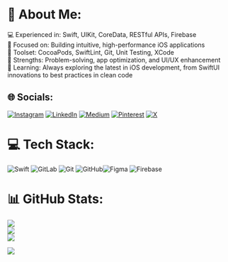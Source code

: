 # 💫 About Me:
💻 Experienced in: Swift, UIKit, CoreData, RESTful APIs, Firebase<br>🚀 Focused on: Building intuitive, high-performance iOS applications<br>🔧 Toolset: CocoaPods, SwiftLint, Git, Unit Testing, XCode<br>🎯 Strengths: Problem-solving, app optimization, and UI/UX enhancement<br>🌱 Learning: Always exploring the latest in iOS development, from SwiftUI innovations to best practices in clean code


## 🌐 Socials:
[![Instagram](https://img.shields.io/badge/Instagram-%23E4405F.svg?logo=Instagram&logoColor=white)](https://instagram.com/ansari_owais_1) [![LinkedIn](https://img.shields.io/badge/LinkedIn-%230077B5.svg?logo=linkedin&logoColor=white)](https://linkedin.com/in/mdowais1) [![Medium](https://img.shields.io/badge/Medium-12100E?logo=medium&logoColor=white)](https://medium.com/@mdowais932) [![Pinterest](https://img.shields.io/badge/Pinterest-%23E60023.svg?logo=Pinterest&logoColor=white)](https://pinterest.com/mdowais932) [![X](https://img.shields.io/badge/X-black.svg?logo=X&logoColor=white)](https://x.com/mdowais01) 

# 💻 Tech Stack:
![Swift](https://img.shields.io/badge/swift-F54A2A?style=for-the-badge&logo=swift&logoColor=white) ![GitLab](https://img.shields.io/badge/gitlab-%23181717.svg?style=for-the-badge&logo=gitlab&logoColor=white) ![Git](https://img.shields.io/badge/git-%23F05033.svg?style=for-the-badge&logo=git&logoColor=white) ![GitHub](https://img.shields.io/badge/github-%23121011.svg?style=for-the-badge&logo=github&logoColor=white)![Figma](https://img.shields.io/badge/figma-%23F24E1E.svg?style=for-the-badge&logo=figma&logoColor=white) ![Firebase](https://img.shields.io/badge/firebase-a08021?style=for-the-badge&logo=firebase&logoColor=ffcd34)
# 📊 GitHub Stats:
![](https://github-readme-stats.vercel.app/api?username=Md-owais-07&theme=dark&hide_border=false&include_all_commits=true&count_private=false)<br/>
![](https://github-readme-streak-stats.herokuapp.com/?user=Md-owais-07&theme=dark&hide_border=false)<br/>
![](https://github-readme-stats.vercel.app/api/top-langs/?username=Md-owais-07&theme=dark&hide_border=false&include_all_commits=true&count_private=false&layout=compact)

[![](https://visitcount.itsvg.in/api?id=Md-owais-07&icon=0&color=0)](https://visitcount.itsvg.in)

<!-- Proudly created with GPRM ( https://gprm.itsvg.in ) -->
